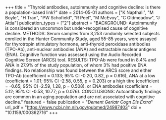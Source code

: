 +++
title = "Thyroid antibodies, autoimmunity and cognitive decline: is there a population-based link?"
date = 2014-05-01
authors = ["K Napthali", "M Boyle", "H Tran", "PW Schofield", "R Peel", "M McEvoy", "C Oldmeadow", "J Attia"]
publication_types = ["2"]
abstract = "BACKGROUND: Autoimmunity is considered an uncommon but under-recognised cause of cognitive decline. METHODS: Serum samples from 3,253 randomly selected subjects enrolled in the Hunter Community Study, aged 55-85 years, were assayed for thyrotropin stimulatory hormone, anti-thyroid peroxidase antibodies (TPO-Ab), anti-nuclear antibodies (ANA) and extractable nuclear antigens (ENA). Cognitive function was assessed using the Audio Recorded Cognitive Screen (ARCS) tool. RESULTS: TPO-Ab were found in 8.4% and ANA in 27.9% of the study population, of whom 3% had positive ENA findings. No relationship was found between the ARCS score and either TPO-Ab (coefficient = 0.133; 95% CI -0.20, 0.82, p = 0.616), ANA at a low (coefficient = 1.01; 95% CI -2.58, 0.55, p = 0.203) or a high titre (coefficient = -0.65; 95% CI -2.59, 1.28, p = 0.508), or ENA antibodies (coefficient = 5.12; 95% CI -0.53, 10.77; p = 0.076). CONCLUSIONS: Autoantibody findings are common in an aging population and are not associated with cognitive decline."
featured = false
publication = "*Dement Geriatr Cogn Dis Extra*"
url_pdf = "https://www.ncbi.nlm.nih.gov/pubmed/24987403"
doi = "10.1159/000362716"
+++

